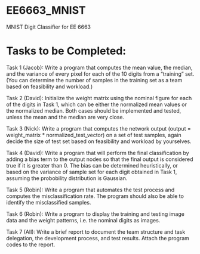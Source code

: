 # EE6663_MNIST
MNIST Digit Classifier for EE 6663

# Tasks to be Completed:

Task 1 (Jacob): Write a program that computes the mean value, the median, and the variance of every pixel for each of the 10 digits from a “training” set. (You can determine the number of samples in the training set as a team based on feasibility and workload.) 

 

Task 2 (David): Initialize the weight matrix using the nominal figure for each of the digits in Task 1, which can be either the normalized mean values or the normalized median. Both cases should be implemented and tested, unless the mean and the median are very close.

 

Task 3 (Nick): Write a program that computes the network output (output = weight_matrix * normalized_test_vector) on a set of test samples, again decide the size of test set based on feasibility and workload by yourselves.

 

Task 4 (David): Write a program that will perform the final classification by adding a bias term to the output nodes so that the final output is considered true if it is greater than 0. The bias can be determined heuristically, or based on the variance of sample set for each digit obtained in Task 1, assuming the probobility distribution is Gaussian.

 

Task 5 (Robin): Write a program that automates the test process and computes the misclassification rate. The program should also be able to identify the misclassified samples.

 

Task 6 (Robin): Write a program to display the training and testing image data and the weight patterns, i.e. the nominal digits as images.

 

Task 7 (All): Write a brief report to document the team structure and task delegation, the development process, and test results. Attach the program codes to the report.
